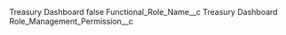 <?xml version="1.0" encoding="UTF-8"?>
<CustomMetadata xmlns="http://soap.sforce.com/2006/04/metadata" xmlns:xsi="http://www.w3.org/2001/XMLSchema-instance" xmlns:xsd="http://www.w3.org/2001/XMLSchema">
    <label>Treasury Dashboard</label>
    <protected>false</protected>
    <values>
        <field>Functional_Role_Name__c</field>
        <value xsi:type="xsd:string">Treasury Dashboard</value>
    </values>
    <values>
        <field>Role_Management_Permission__c</field>
        <value xsi:nil="true"/>
    </values>
</CustomMetadata>
